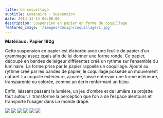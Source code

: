 ```yaml
---
title: Le coquillage
subtitle: Luminaire - Suspension
date: 2014-12-14 00:00:00
description: Suspension en papier en forme de coquillage
featured_image: '/images/design/coquillage/1.jpg'
---
```


**Matériaux : Papier 180g**

Cette suspension en papier est élaborée avec une feuille de papier d’un grammage assez épais afin de lui donner une 
forme ronde. Ce papier, découpé en bandes de largeur différentes créé un rythme sur l’ensemble du luminaire. La forme 
prise par le papier rappelle un coquillage. Ajouté au rythme créé par les bandes de papier, le coquillage possède un 
mouvement naturel. La coquille extérieure, ajourée, laisse entrevoir une forme intérieure, transparente ou colorée, 
comme un écrin renfermant un bijou.

Enfin, laissant passant la lumière, un jeu d’ombre et de lumière se projette tout autour. Il transforme la perception 
que l’on a de l’espace alentours et transporte l’usager dans un monde drapé.

<div class="gallery" data-columns="2">
	<img src="/images/design/coquillage/1.jpg">
	<img src="/images/design/coquillage/2.jpg">
	<img src="/images/design/coquillage/3.jpg">
	<img src="/images/design/coquillage/4.jpg">
	<img src="/images/design/coquillage/5.jpg">
	<img src="/images/design/coquillage/6.jpg">
</div>